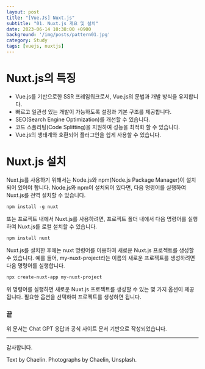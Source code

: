 ```yaml
---
layout: post
title: "[Vue.Js] Nuxt.js"
subtitle: "01. Nuxt.js 개요 및 설치"
date: 2023-06-14 10:38:00 +0900
background: '/img/posts/pattern01.jpg'
category: Study
tags: [vuejs, nuxtjs]
---
```


# Nuxt.js의 특징
* Vue.js를 기반으로한 SSR 프레임워크로서, Vue.js의 문법과 개발 방식을 유지합니다.
* 빠르고 일관성 있는 개발이 가능하도록 설정과 기본 구조를 제공합니다.
* SEO(Search Engine Optimization)를 개선할 수 있습니다.
* 코드 스플리팅(Code Splitting)을 지원하여 성능을 최적화 할 수 있습니다.
* Vue.js의 생태계와 호환되어 플러그인을 쉽게 사용할 수 있습니다.

# Nuxt.js 설치
Nuxt.js를 사용하기 위해서는 Node.js와 npm(Node.js Package Manager)이 설치되어 있어야 합니다. Node.js와 npm이 설치되어 있다면, 다음 명령어를 실행하여 Nuxt.js를 전역 설치할 수 있습니다.

```
npm install -g nuxt
```

또는 프로젝트 내에서 Nuxt.js를 사용하려면, 프로젝트 폴더 내에서 다음 명령어를 실행하여 Nuxt.js를 로컬 설치할 수 있습니다.

```
npm install nuxt
```

Nuxt.js를 설치한 후에는 nuxt 명령어를 이용하여 새로운 Nuxt.js 프로젝트를 생성할 수 있습니다. 예를 들어, my-nuxt-project라는 이름의 새로운 프로젝트를 생성하려면 다음 명령어를 실행합니다.

```
npx create-nuxt-app my-nuxt-project
```

위 명령어를 실행하면 새로운 Nuxt.js 프로젝트를 생성할 수 있는 몇 가지 옵션이 제공됩니다. 필요한 옵션을 선택하여 프로젝트를 생성하면 됩니다.

### 끝
위 문서는 Chat GPT 응답과 공식 사이트 문서 기반으로 작성되었습니다.

*****

감사합니다.

<p class = "placeholder">Text by Chaelin. Photographs by Chaelin, Unsplash.</p>
